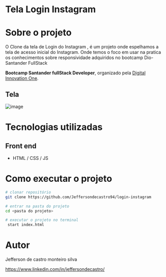 # Tela Login Instagram 


# Sobre o projeto

O Clone da tela de Login do Instagram , é um projeto onde espelhamos a tela de acesso inicial do Instagram. Onde temos o foco em usar na pratica os conhecimentos sobre 
responsividade adquiridos no bootcamp Dio-Santander FullStack

**Bootcamp Santander fullStack Developer**, organizado pela [Digital Innovation One](https://www.dio.me/ "Site da Dio").



## Tela 
![image](https://user-images.githubusercontent.com/60047670/179427374-c1556da2-e043-489b-8fa2-5135e00c611f.png) 



# Tecnologias utilizadas
## Front end
- HTML / CSS / JS

# Como executar o projeto

```bash
# clonar repositório
git clone https://github.com/Jeffersondecastro94/login-instagram

# entrar na pasta do projeto 
cd <pasta do projeto>

# executar o projeto no terminal 
 start index.html
```

# Autor

Jefferson de castro monteiro silva

https://www.linkedin.com/in/jeffersondecastro/
